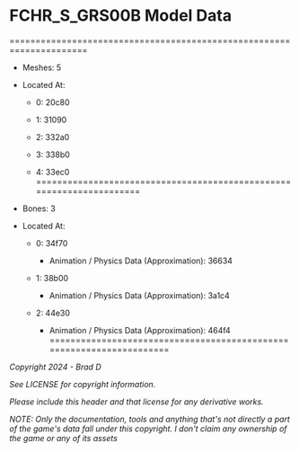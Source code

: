 # FCHR_S_GRS00B Model Data
=====================================================================

* Meshes: 5

* Located At:

  * 0: 20c80

  * 1: 31090

  * 2: 332a0

  * 3: 338b0

  * 4: 33ec0
=====================================================================

* Bones: 3

* Located At:

  * 0: 34f70

    * Animation / Physics Data (Approximation): 36634

  * 1: 38b00

    * Animation / Physics Data (Approximation): 3a1c4

  * 2: 44e30

    * Animation / Physics Data (Approximation): 464f4
=====================================================================

*Copyright 2024 - Brad D*

*See LICENSE for copyright information.*

*Please include this header and that license for any derivative works.*

*NOTE: Only the documentation, tools and anything that's not directly a part of the game's data fall under this copyright. I don't claim any ownership of the game or any of its assets*
